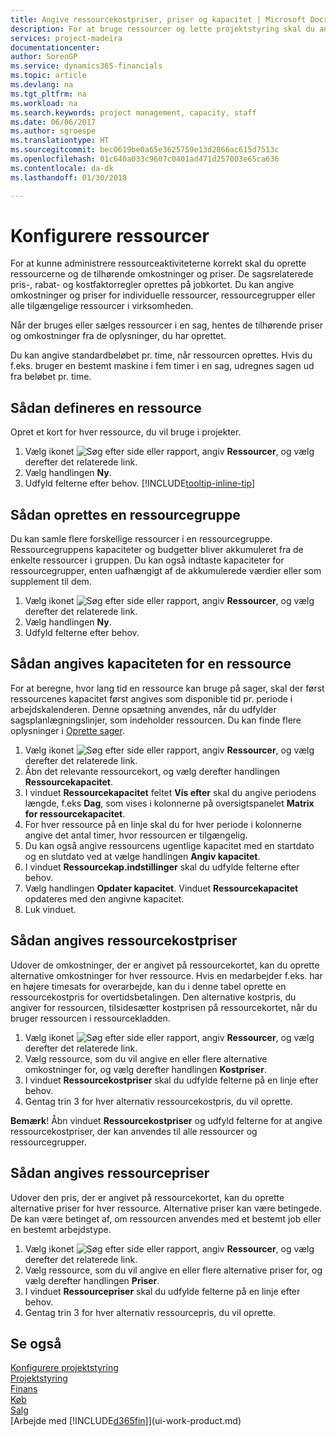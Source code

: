 ```yaml
---
title: Angive ressourcekostpriser, priser og kapacitet | Microsoft Docs
description: For at bruge ressourcer og lette projektstyring skal du angive omkostninger og priser for individuelle ressourcer eller ressourcegrupper og angive ressourcekapacitet.
services: project-madeira
documentationcenter: 
author: SorenGP
ms.service: dynamics365-financials
ms.topic: article
ms.devlang: na
ms.tgt_pltfrm: na
ms.workload: na
ms.search.keywords: project management, capacity, staff
ms.date: 06/06/2017
ms.author: sgroespe
ms.translationtype: HT
ms.sourcegitcommit: bec0619be0a65e3625759e13d2866ac615d7513c
ms.openlocfilehash: 01c640a033c9607c0401ad471d257003e65ca636
ms.contentlocale: da-dk
ms.lasthandoff: 01/30/2018

---
```

# <a name="set-up-resources"></a>Konfigurere ressourcer
For at kunne administrere ressourceaktiviteterne korrekt skal du oprette ressourcerne og de tilhørende omkostninger og priser. De sagsrelaterede pris-, rabat- og kostfaktorregler oprettes på jobkortet. Du kan angive omkostninger og priser for individuelle ressourcer, ressourcegrupper eller alle tilgængelige ressourcer i virksomheden.

Når der bruges eller sælges ressourcer i en sag, hentes de tilhørende priser og omkostninger fra de oplysninger, du har oprettet.

Du kan angive standardbeløbet pr. time, når ressourcen oprettes. Hvis du f.eks. bruger en bestemt maskine i fem timer i en sag, udregnes sagen ud fra beløbet pr. time.

## <a name="to-set-up-a-resource"></a>Sådan defineres en ressource
Opret et kort for hver ressource, du vil bruge i projekter.

1. Vælg ikonet ![Søg efter side eller rapport](media/ui-search/search_small.png "Ikonet Søg efter side eller rapport"), angiv **Ressourcer**, og vælg derefter det relaterede link.
2. Vælg handlingen **Ny**.
3. Udfyld felterne efter behov. [!INCLUDE[tooltip-inline-tip](includes/tooltip-inline-tip_md.md)]  

## <a name="to-set-up-a-resource-group"></a>Sådan oprettes en ressourcegruppe
Du kan samle flere forskellige ressourcer i en ressourcegruppe. Ressourcegruppens kapaciteter og budgetter bliver akkumuleret fra de enkelte ressourcer i gruppen. Du kan også indtaste kapaciteter for ressourcegrupper, enten uafhængigt af de akkumulerede værdier eller som supplement til dem.

1. Vælg ikonet ![Søg efter side eller rapport](media/ui-search/search_small.png "Ikonet Søg efter side eller rapport"), angiv **Ressourcer**, og vælg derefter det relaterede link.
2. Vælg handlingen **Ny**.
3. Udfyld felterne efter behov.

## <a name="to-set-capacity-for-a-resource"></a>Sådan angives kapaciteten for en ressource
For at beregne, hvor lang tid en ressource kan bruge på sager, skal der først ressourcenes kapacitet først angives som disponible tid pr. periode i arbejdskalenderen. Denne opsætning anvendes, når du udfylder sagsplanlægningslinjer, som indeholder ressourcen. Du kan finde flere oplysninger i [Oprette sager](projects-how-create-jobs.md).

1. Vælg ikonet ![Søg efter side eller rapport](media/ui-search/search_small.png "Ikonet Søg efter side eller rapport"), angiv **Ressourcer**, og vælg derefter det relaterede link.
2. Åbn det relevante ressourcekort, og vælg derefter handlingen **Ressourcekapacitet**.
3. I vinduet **Ressourcekapacitet** feltet **Vis efter** skal du angive periodens længde, f.eks **Dag**, som vises i kolonnerne på oversigtspanelet **Matrix for ressourcekapacitet**.
4. For hver ressource på en linje skal du for hver periode i kolonnerne angive det antal timer, hvor ressourcen er tilgængelig.
5. Du kan også angive ressourcens ugentlige kapacitet med en startdato og en slutdato ved at vælge handlingen **Angiv kapacitet**.
6. I vinduet **Ressourcekap.indstillinger** skal du udfylde felterne efter behov.
7. Vælg handlingen **Opdater kapacitet**. Vinduet **Ressourcekapacitet** opdateres med den angivne kapacitet.
8. Luk vinduet.

## <a name="to-set-up-alternate-resource-costs"></a>Sådan angives ressourcekostpriser
Udover de omkostninger, der er angivet på ressourcekortet, kan du oprette alternative omkostninger for hver ressource. Hvis en medarbejder f.eks. har en højere timesats for overarbejde, kan du i denne tabel oprette en ressourcekostpris for overtidsbetalingen. Den alternative kostpris, du angiver for ressourcen, tilsidesætter kostprisen på ressourcekortet, når du bruger ressourcen i ressourcekladden.

1. Vælg ikonet ![Søg efter side eller rapport](media/ui-search/search_small.png "Ikonet Søg efter side eller rapport"), angiv **Ressourcer**, og vælg derefter det relaterede link.  
2. Vælg ressource, som du vil angive en eller flere alternative omkostninger for, og vælg derefter handlingen **Kostpriser**.  
3. I vinduet **Ressourcekostpriser** skal du udfylde felterne på en linje efter behov.  
4. Gentag trin 3 for hver alternativ ressourcekostpris, du vil oprette.

**Bemærk**! Åbn vinduet **Ressourcekostpriser** og udfyld felterne for at angive ressourcekostpriser, der kan anvendes til alle ressourcer og ressourcegrupper.

## <a name="to-set-up-alternate-resource-prices"></a>Sådan angives ressourcepriser
Udover den pris, der er angivet på ressourcekortet, kan du oprette alternative priser for hver ressource. Alternative priser kan være betingede. De kan være betinget af, om ressourcen anvendes med et bestemt job eller en bestemt arbejdstype.

1. Vælg ikonet ![Søg efter side eller rapport](media/ui-search/search_small.png "Ikonet Søg efter side eller rapport"), angiv **Ressourcer**, og vælg derefter det relaterede link.
2. Vælg ressource, som du vil angive en eller flere alternative priser for, og vælg derefter handlingen **Priser**.
3. I vinduet **Ressourcepriser** skal du udfylde felterne på en linje efter behov.
4. Gentag trin 3 for hver alternativ ressourcepris, du vil oprette.

## <a name="see-also"></a>Se også
[Konfigurere projektstyring](projects-setup-projects.md)  
[Projektstyring](projects-manage-projects.md)  
[Finans](finance.md)  
[Køb](purchasing-manage-purchasing.md)         
[Salg](sales-manage-sales.md)      
[Arbejde med [!INCLUDE[d365fin](includes/d365fin_md.md)]](ui-work-product.md)  

